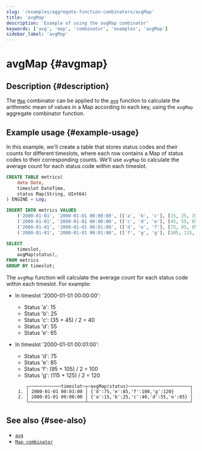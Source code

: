 ```yaml
---
slug: '/examples/aggregate-function-combinators/avgMap'
title: 'avgMap'
description: 'Example of using the avgMap combinator'
keywords: ['avg', 'map', 'combinator', 'examples', 'avgMap']
sidebar_label: 'avgMap'
---
```


# avgMap {#avgmap}

## Description {#description}

The [`Map`](/sql-reference/aggregate-functions/combinators#-map) combinator can be applied to the [`avg`](/sql-reference/aggregate-functions/reference/avg)
function to calculate the arithmetic mean of values in a Map according to each key, using the `avgMap`
aggregate combinator function.

## Example usage {#example-usage}

In this example, we'll create a table that stores status codes and their counts for different timeslots,
where each row contains a Map of status codes to their corresponding counts. We'll use
`avgMap` to calculate the average count for each status code within each timeslot.

```sql title="Query"
CREATE TABLE metrics(
    date Date,
    timeslot DateTime,
    status Map(String, UInt64)
) ENGINE = Log;

INSERT INTO metrics VALUES
    ('2000-01-01', '2000-01-01 00:00:00', (['a', 'b', 'c'], [15, 25, 35])),
    ('2000-01-01', '2000-01-01 00:00:00', (['c', 'd', 'e'], [45, 55, 65])),
    ('2000-01-01', '2000-01-01 00:01:00', (['d', 'e', 'f'], [75, 85, 95])),
    ('2000-01-01', '2000-01-01 00:01:00', (['f', 'g', 'g'], [105, 115, 125]));

SELECT
    timeslot,
    avgMap(status),
FROM metrics
GROUP BY timeslot;
```

The `avgMap` function will calculate the average count for each status code within each timeslot. For example:
- In timeslot '2000-01-01 00:00:00':
    - Status 'a': 15
    - Status 'b': 25
    - Status 'c': (35 + 45) / 2 = 40
    - Status 'd': 55
    - Status 'e': 65
- In timeslot '2000-01-01 00:01:00':
    - Status 'd': 75
    - Status 'e': 85
    - Status 'f': (95 + 105) / 2 = 100
    - Status 'g': (115 + 125) / 2 = 120

    ```response title="Response"
        ┌────────────timeslot─┬─avgMap(status)───────────────────────┐
     1. │ 2000-01-01 00:01:00 │ {'d':75,'e':85,'f':100,'g':120}      │
     2. │ 2000-01-01 00:00:00 │ {'a':15,'b':25,'c':40,'d':55,'e':65} │
        └─────────────────────┴──────────────────────────────────────┘
    ```

## See also {#see-also}
- [`avg`](/sql-reference/aggregate-functions/reference/avg)
- [`Map combinator`](/sql-reference/aggregate-functions/combinators#-map)
